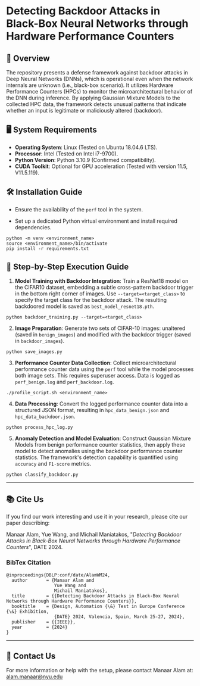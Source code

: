 # Detecting Backdoor Attacks in Black-Box Neural Networks through Hardware Performance Counters

## 📑 Overview
The repository presents a defense framework against backdoor attacks in Deep Neural Networks (DNNs), which is operational even when the network internals are unknown (i.e., black-box scenario). It utilizes Hardware Performance Counters (HPCs) to monitor the microarchitectural behavior of the DNN during inference. By applying Gaussian Mixture Models to the collected HPC data, the framework detects unusual patterns that indicate whether an input is legitimate or maliciously altered (backdoor).


## 🖥️  System Requirements
- **Operating System**: Linux (Tested on Ubuntu 18.04.6 LTS).
- **Processor**: Intel (Tested on Intel i7-9700).
- **Python Version**: Python 3.10.9 (Confirmed compatibility).
- **CUDA Toolkit**: Optional for GPU acceleration (Tested with version 11.5, V11.5.119).

## 🛠️ Installation Guide
- Ensure the availability of the `perf` tool in the system.

- Set up a dedicated Python virtual environment and install required dependencies.
```
python -m venv <environment_name>
source <environment_name>/bin/activate
pip install -r requirements.txt
```

## 🚀 Step-by-Step Execution Guide
1. **Model Training with Backdoor Integration**:
Train a ResNet18 model on the CIFAR10 dataset, embedding a subtle cross-pattern backdoor trigger in the bottom right corner of images. Use `--target=<target_class>` to specify the target class for the backdoor attack. The resulting backdoored model is saved as `best_model_resnet18.pth`.
```
python backdoor_training.py --target=<target_class>
```

2. **Image Preparation**:
Generate two sets of CIFAR-10 images: unaltered (saved in `benign_images`) and modified with the backdoor trigger (saved in `backdoor_images`).
```
python save_images.py
```

3. **Performance Counter Data Collection**:
Collect microarchitectural performance counter data using the `perf` tool while the model processes both image sets. This requires superuser access. Data is logged as `perf_benign.log` and `perf_backdoor.log`.
```
./profile_script.sh <environment_name>
```

4. **Data Processing**:
Convert the logged performance counter data into a structured JSON format, resulting in `hpc_data_benign.json` and `hpc_data_backdoor.json`.
```
python process_hpc_log.py
```

5. **Anomaly Detection and Model Evaluation**:
Construct Gaussian Mixture Models from benign performance counter statistics, then apply these model to detect anomalies using the backdoor performance counter statistics. The framework's detection capability is quantified using `accuracy` and `F1-score` metrics.
```
python classify_backdoor.py
```

---

## 📚 Cite Us
If you find our work interesting and use it in your research, please cite our paper describing:

Manaar Alam, Yue Wang, and Michail Maniatakos, "_Detecting Backdoor Attacks in Black-Box Neural Networks through Hardware Performance Counters_", DATE 2024.

### BibTex Citation
```
@inproceedings{DBLP:conf/date/AlamWM24,
  author       = {Manaar Alam and
                  Yue Wang and
                  Michail Maniatakos},
  title        = {{Detecting Backdoor Attacks in Black-Box Neural Networks through Hardware Performance Counters}},
  booktitle    = {Design, Automation {\&} Test in Europe Conference {\&} Exhibition,
                  {DATE} 2024, Valencia, Spain, March 25-27, 2024},
  publisher    = {{IEEE}},
  year         = {2024}
}
```

---

## 📩 Contact Us
For more information or help with the setup, please contact Manaar Alam at: alam.manaar@nyu.edu
